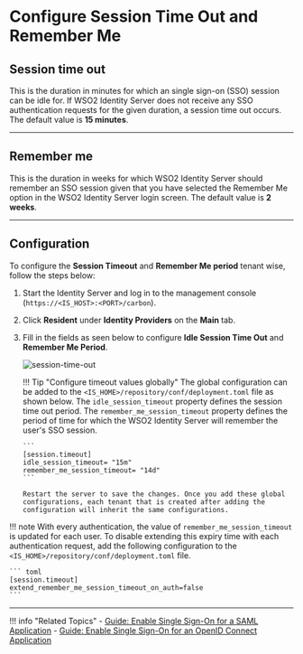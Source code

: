 # Configure Session Time Out and Remember Me

## Session time out

This is the duration in minutes for which an single sign-on (SSO) session can be idle for. If WSO2 Identity Server does not receive any SSO authentication requests for the given duration, a session time out occurs. The default value is **15 minutes**.

-----

## Remember me

This is the duration in weeks for which WSO2 Identity Server should remember an SSO session given that you have selected the Remember Me option in the WSO2 Identity Server login screen. The default value is **2 weeks**.

---

## Configuration

To configure the **Session Timeout** and **Remember Me period**  tenant wise, follow the steps below:

1.  Start the Identity Server and log in to the management console (`https://<IS_HOST>:<PORT>/carbon`).

2.  Click **Resident** under **Identity Providers** on the **Main** tab.

3.  Fill in the fields as seen below to configure **Idle Session Time Out**
    and **Remember Me Period**.  
    
    ![session-time-out](/assets/img/guides/session-time-out-config.png) 
    
    !!! Tip "Configure timeout values globally" 
        The global configuration can be added to the
        `<IS_HOME>/repository/conf/deployment.toml` file as shown below. The `idle_session_timeout` property defines the session time out period. The `remember_me_session_timeout` property defines the period of time for which the WSO2 Identity Server will remember the user's SSO session.
            
        ```
        [session.timeout]
        idle_session_timeout= "15m"
        remember_me_session_timeout= "14d"
        ```
    
        Restart the server to save the changes. Once you add these global configurations, each tenant that is created after adding the configuration will inherit the same configurations.
        
!!! note 
    With every authentication, the value of `remember_me_session_timeout` is updated for each user. To disable extending this expiry time with each authentication request, add the following configuration to the `<IS_HOME>/repository/conf/deployment.toml` file. 
    
    ``` toml
    [session.timeout]
    extend_remember_me_session_timeout_on_auth=false
    ```

---

!!! info "Related Topics"
    - [Guide: Enable Single Sign-On for a SAML Application](../sso-for-saml)
    - [Guide: Enable Single Sign-On for an OpenID Connect Application](../sso-for-oidc)
